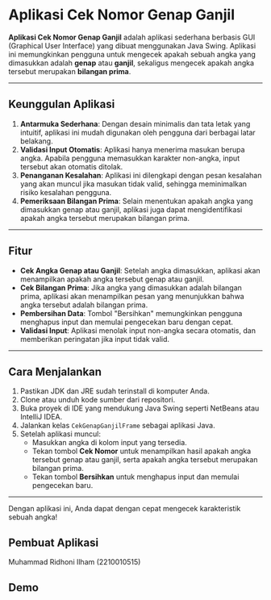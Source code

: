 
# Aplikasi Cek Nomor Genap Ganjil

**Aplikasi Cek Nomor Genap Ganjil** adalah aplikasi sederhana berbasis GUI (Graphical User Interface) yang dibuat menggunakan Java Swing. Aplikasi ini memungkinkan pengguna untuk mengecek apakah sebuah angka yang dimasukkan adalah **genap** atau **ganjil**, sekaligus mengecek apakah angka tersebut merupakan **bilangan prima**.

---

## Keunggulan Aplikasi
1. **Antarmuka Sederhana**: Dengan desain minimalis dan tata letak yang intuitif, aplikasi ini mudah digunakan oleh pengguna dari berbagai latar belakang.
2. **Validasi Input Otomatis**: Aplikasi hanya menerima masukan berupa angka. Apabila pengguna memasukkan karakter non-angka, input tersebut akan otomatis ditolak.
3. **Penanganan Kesalahan**: Aplikasi ini dilengkapi dengan pesan kesalahan yang akan muncul jika masukan tidak valid, sehingga meminimalkan risiko kesalahan pengguna.
4. **Pemeriksaan Bilangan Prima**: Selain menentukan apakah angka yang dimasukkan genap atau ganjil, aplikasi juga dapat mengidentifikasi apakah angka tersebut merupakan bilangan prima.

---

## Fitur
- **Cek Angka Genap atau Ganjil**: Setelah angka dimasukkan, aplikasi akan menampilkan apakah angka tersebut genap atau ganjil.
- **Cek Bilangan Prima**: Jika angka yang dimasukkan adalah bilangan prima, aplikasi akan menampilkan pesan yang menunjukkan bahwa angka tersebut adalah bilangan prima.
- **Pembersihan Data**: Tombol "Bersihkan" memungkinkan pengguna menghapus input dan memulai pengecekan baru dengan cepat.
- **Validasi Input**: Aplikasi menolak input non-angka secara otomatis, dan memberikan peringatan jika input tidak valid.

---

## Cara Menjalankan
1. Pastikan JDK dan JRE sudah terinstall di komputer Anda.
2. Clone atau unduh kode sumber dari repositori.
3. Buka proyek di IDE yang mendukung Java Swing seperti NetBeans atau IntelliJ IDEA.
4. Jalankan kelas `CekGenapGanjilFrame` sebagai aplikasi Java.
5. Setelah aplikasi muncul:
   - Masukkan angka di kolom input yang tersedia.
   - Tekan tombol **Cek Nomor** untuk menampilkan hasil apakah angka tersebut genap atau ganjil, serta apakah angka tersebut merupakan bilangan prima.
   - Tekan tombol **Bersihkan** untuk menghapus input dan memulai pengecekan baru.

---

Dengan aplikasi ini, Anda dapat dengan cepat mengecek karakteristik sebuah angka!

## Pembuat Aplikasi
Muhammad Ridhoni Ilham (2210010515)

## Demo
